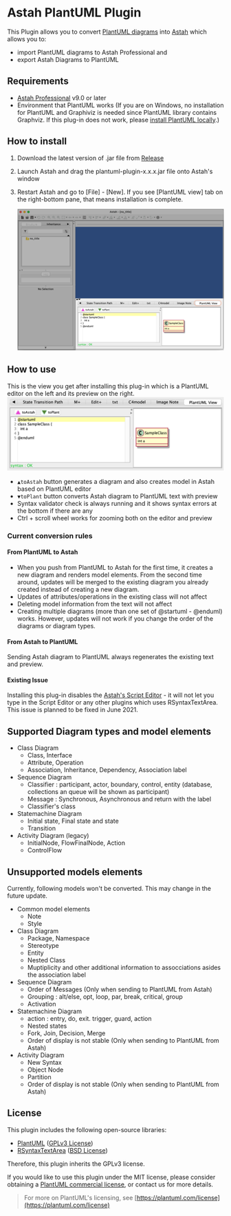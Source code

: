 # Astah PlantUML Plugin

This Plugin allows you to convert [PlantUML diagrams](https://plantuml.com/) into [Astah](https://astah.net/products/astah-professional/) which allows you to:
- import PlantUML diagrams to Astah Professional and
- export Astah Diagrams to PlantUML

## Requirements

- [Astah Professional](https://astah.net/products/astah-professional/) v9.0 or later
- Environment that PlantUML works
  (If you are on Windows, no installation for PlantUML and Graphiviz is needed since PlantUML library contains Graphviz. If this plug-in does not work, please [install PlantUML locally](https://plantuml.com/starting).)

## How to install

1. Download the latest version of .jar file from [Release](https://github.com/ChangeVision/astah-plantuml-plugin/releases)
2. Launch Astah and drag the plantuml-plugin-x.x.x.jar file onto Astah's window
3. Restart Astah and go to [File] - [New].  If you see [PlantUML view] tab on the right-bottom pane, that means installation is complete.
 
   <img src="https://github.com/ChangeVision/astah-plantuml-plugin/blob/images/img/PlantUML-plugin-for-Astah.png?raw=true" width="600">
   
## How to use

This is the view you get after installing this plug-in which is a PlantUML editor on the left and its preview on the right.
<img src="https://github.com/ChangeVision/astah-plantuml-plugin/blob/images/img/PlantUML-View-Pane-Closeup.png?raw=true" width="600">
- `▲toAstah` button generates a diagram and also creates model in Astah based on PlantUML editor
- `▼toPlant` button converts Astah diagram to PlantUML text with preview
- Syntax validator check is always running and it shows syntax errors at the bottom if there are any
- Ctrl + scroll wheel works for zooming both on the editor and preview




### Current conversion rules

#### From PlantUML to Astah
- When you push from PlantUML to Astah for the first time, it creates a new diagram and renders model elements. From the second time around, updates will be merged to the existing diagram you already created instead of creating a new diagram.
- Updates of attributes/operations in the existing class will not affect
- Deleting model information from the text will not affect
- Creating multiple diagrams (more than one set of @startuml - @enduml) works. However, updates will not work if you change the order of the diagrams or diagram types.


#### From Astah to PlantUML
Sending Astah diagram to PlantUML always regenerates the existing text and preview.


#### Existing Issue
Installing this plug-in disables the [Astah's Script Editor](https://astah.net/product-plugins/script-editor/) - it will not let you type in the Script Editor or any other plugins which uses RSyntaxTextArea.
This issue is planned to be fixed in June 2021.

## Supported Diagram types and model elements

- Class Diagram
  - Class, Interface
  - Attribute, Operation
  - Association, Inheritance, Dependency, Association label
- Sequence Diagram
  - Classifier : participant, actor, boundary, control, entity
    (database, collections an queue will be shown as participant)
  - Message : Synchronous, Asynchronous and return with the label
  - Classifier's class 
- Statemachine Diagram
  - Initial state, Final state and state
  - Transition
- Activity Diagram (legacy)
  - InitialNode, FlowFinalNode, Action
  - ControlFlow

## Unsupported models elements
Currently, following models won't be converted. This may change in the future update.

- Common model elements
    - Note
    - Style
- Class Diagram
    - Package, Namespace
    - Stereotype
    - Entity
    - Nested Class
    - Muptiplicity and other additional information to assocciations asides the association label
- Sequence Diagram
    - Order of Messages (Only when sending to PlantUML from Astah)
    - Grouping : alt/else, opt, loop, par, break, critical, group
    - Activation
- Statemachine Diagram
    - action : entry, do, exit. trigger, guard, action
    - Nested states
    - Fork, Join, Decision, Merge
    - Order of display is not stable (Only when sending to PlantUML from Astah)
- Activity Diagram
    - New Syntax
    - Object Node
    - Partition
    - Order of display is not stable (Only when sending to PlantUML from Astah)

## License

This plugin includes the following open-source libraries:

- [PlantUML](https://plantuml.com/) ([GPLv3 License](https://www.gnu.org/licenses/gpl-3.0.html))
- [RSyntaxTextArea](https://github.com/bobbylight/RSyntaxTextArea) ([BSD License](https://github.com/bobbylight/RSyntaxTextArea/blob/master/LICENSE.txt))

Therefore, this plugin inherits the GPLv3 license.

If you would like to use this plugin under the MIT license, please consider obtaining a [PlantUML commercial license](https://plantuml.com/purchase), or contact us for more details.

> For more on PlantUML's licensing, see [https://plantuml.com/license](https://plantuml.com/license)
